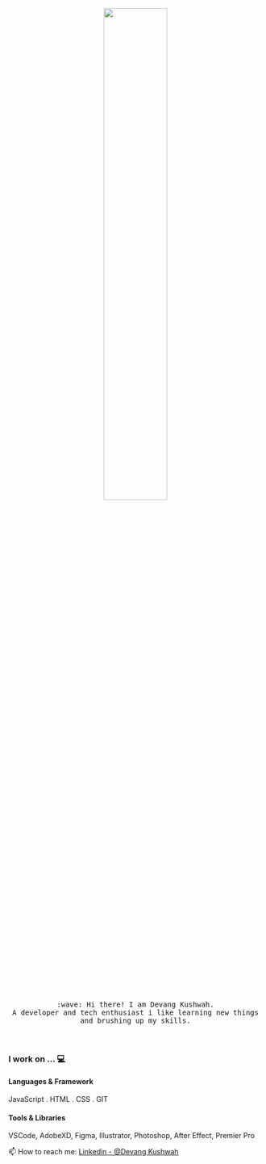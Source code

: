                                                                 

<!--
**DEVANGKUSHWAH/DEVANGKUSHWAH** is a ✨ _special_ ✨ repository because its `README.md` (this file) appears on your GitHub profile.

Here are some ideas to get you started:

- 🔭 I’m currently working on 
- 🌱 I’m currently learning ...
- 👯 I’m looking to collaborate on ...
- 🤔 I’m looking for help with ...
- 💬 Ask me about ...
- 📫 How to reach me: ...
- 😄 Pronouns: ...
- ⚡ Fun fact: ...
-->

                                                             
 <p align="center">
  <img src="https://1.bp.blogspot.com/-tjA7r2EyLMA/Up1ZHuf4soI/AAAAAAAAASc/uqzbXGsUC6g/s640/elf-walk-cycle.gif" width="50%">
  <br><br>
 <samp>
    :wave: Hi there! I am Devang Kushwah. <br>
     A developer and tech enthusiast i like learning new things and brushing up my skills.
  </samp>
  <br>
  <br>
  <br>

  ### I work on ... 💻

  #### Languages & Framework
  JavaScript . HTML . CSS . GIT 
   
  #### Tools & Libraries
  VSCode, AdobeXD, Figma, Illustrator, Photoshop, After Effect, Premier Pro
  
  📫 How to reach me: [Linkedin - @Devang Kushwah](https://www.linkedin.com/in/devang-kushwah-6535a0175/)
</p>

